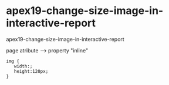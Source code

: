 # apex19-change-size-image-in-interactive-report
apex19-change-size-image-in-interactive-report

page atribute --> property "inline"
```
img {
   width:;
   height:120px;
}
```
